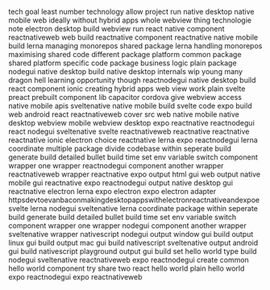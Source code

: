 tech goal least number technology allow project run native desktop native mobile web ideally without hybrid apps whole webview thing technologie note electron desktop build webview run react native component reactnativeweb web build reactnative component reactnative native mobile build lerna managing monorepos shared package lerna handling monorepos maximising shared code different package platform common package shared platform specific code package business logic plain package nodegui native desktop build native desktop internals wip young many dragon hell learning opportunity though reactnodegui native desktop build react component ionic creating hybrid apps web view work plain svelte preact prebuilt component lib capacitor cordova give webview access native mobile apis sveltenative native mobile build svelte code expo build web android react reactnativeweb cover src web native mobile native desktop webview mobile webview desktop expo reactnative reactnodegui react nodegui sveltenative svelte reactnativeweb reactnative reactnative reactnative ionic electron choice reactnative lerna expo reactnodegui lerna coordinate multiple package divide codebase within seperate build generate build detailed bullet build time set env variable switch component wrapper one wrapper reactnodegui component another wrapper reactnativeweb wrapper reactnative expo output html gui web output native mobile gui reactnative expo reactnodegui output native desktop gui reactnative electron lerna expo electron expo electron adapter httpsdevtoevanbaconmakingdesktopappswithelectronreactnativeandexpoe svelte lerna nodegui sveltenative lerna coordinate package within seperate build generate build detailed bullet build time set env variable switch component wrapper one wrapper nodegui component another wrapper sveltenative wrapper nativescript nodegui output window gui build output linux gui build output mac gui build nativescript sveltenative output android gui build nativescript playground output gui build set hello world type build nodegui sveltenative reactnativeweb expo reactnodegui create common hello world component try share two react hello world plain hello world expo reactnodegui expo reactnativeweb